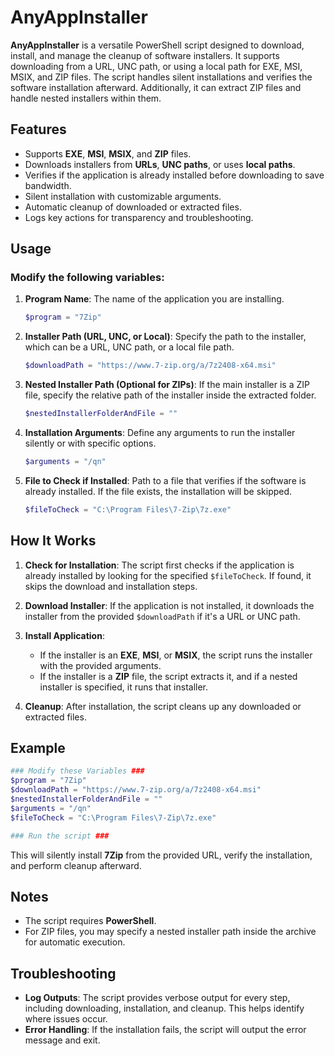 # AnyAppInstaller

**AnyAppInstaller** is a versatile PowerShell script designed to download, install, and manage the cleanup of software installers. It supports downloading from a URL, UNC path, or using a local path for EXE, MSI, MSIX, and ZIP files. The script handles silent installations and verifies the software installation afterward. Additionally, it can extract ZIP files and handle nested installers within them.

## Features
- Supports **EXE**, **MSI**, **MSIX**, and **ZIP** files.
- Downloads installers from **URLs**, **UNC paths**, or uses **local paths**.
- Verifies if the application is already installed before downloading to save bandwidth.
- Silent installation with customizable arguments.
- Automatic cleanup of downloaded or extracted files.
- Logs key actions for transparency and troubleshooting.

## Usage
### Modify the following variables:

1. **Program Name**: The name of the application you are installing.
    ```powershell
    $program = "7Zip"
    ```

2. **Installer Path (URL, UNC, or Local)**: Specify the path to the installer, which can be a URL, UNC path, or a local file path.
    ```powershell
    $downloadPath = "https://www.7-zip.org/a/7z2408-x64.msi"
    ```

3. **Nested Installer Path (Optional for ZIPs)**: If the main installer is a ZIP file, specify the relative path of the installer inside the extracted folder.
    ```powershell
    $nestedInstallerFolderAndFile = ""
    ```

4. **Installation Arguments**: Define any arguments to run the installer silently or with specific options.
    ```powershell
    $arguments = "/qn"
    ```

5. **File to Check if Installed**: Path to a file that verifies if the software is already installed. If the file exists, the installation will be skipped.
    ```powershell
    $fileToCheck = "C:\Program Files\7-Zip\7z.exe"
    ```

## How It Works

1. **Check for Installation**: The script first checks if the application is already installed by looking for the specified `$fileToCheck`. If found, it skips the download and installation steps.

2. **Download Installer**: If the application is not installed, it downloads the installer from the provided `$downloadPath` if it's a URL or UNC path.

3. **Install Application**:
    - If the installer is an **EXE**, **MSI**, or **MSIX**, the script runs the installer with the provided arguments.
    - If the installer is a **ZIP** file, the script extracts it, and if a nested installer is specified, it runs that installer.

4. **Cleanup**: After installation, the script cleans up any downloaded or extracted files.

## Example

```powershell
### Modify these Variables ###
$program = "7Zip"
$downloadPath = "https://www.7-zip.org/a/7z2408-x64.msi"
$nestedInstallerFolderAndFile = ""
$arguments = "/qn"
$fileToCheck = "C:\Program Files\7-Zip\7z.exe"

### Run the script ###
```

This will silently install **7Zip** from the provided URL, verify the installation, and perform cleanup afterward.

## Notes
- The script requires **PowerShell**.
- For ZIP files, you may specify a nested installer path inside the archive for automatic execution.

## Troubleshooting
- **Log Outputs**: The script provides verbose output for every step, including downloading, installation, and cleanup. This helps identify where issues occur.
- **Error Handling**: If the installation fails, the script will output the error message and exit.

